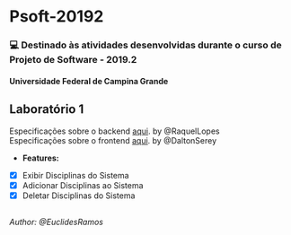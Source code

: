# Psoft-20192

### 💻 Destinado às atividades desenvolvidas durante o curso de Projeto de Software - 2019.2
#### Universidade Federal de Campina Grande

## Laboratório 1
Especificações sobre o backend [aqui](https://docs.google.com/document/d/e/2PACX-1vQYsle9B363IU3oDw6hJxn9diVd9-yLOUfCLFQCQehRkf4195xmaY5wjWHOQXGHTRkiv_j0Kfc-qFQq/pub). by @RaquelLopes
<br>Especificações sobre o frontend [aqui](https://daltonserey.github.io/psoft/0-exercicios/1-frontend_api_raquel/#1). by @DaltonSerey

- <b>Features:</b>
- [X] Exibir Disciplinas do Sistema
- [X] Adicionar Disciplinas ao Sistema
- [X] Deletar Disciplinas do Sistema
##


<p><i>Author: @EuclidesRamos</i></p>
